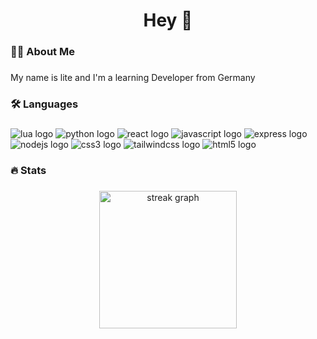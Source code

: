 <h1 align="center">Hey 👋</h1>

###

<h3 align="left">👩‍💻  About Me</h3>

###

<p align="left">My name is lite and I'm a learning Developer from Germany</p>

###

<h3 align="left">🛠 Languages</h3>

###

<div align="left">
  <img src="https://img.shields.io/badge/Lua-2C2D72?logo=lua&logoColor=white&style=for-the-badge" alt="lua logo"  />

  <img src="https://img.shields.io/badge/Python-3776AB?logo=python&logoColor=white&style=for-the-badge" alt="python logo"  />

  <img src="https://img.shields.io/badge/React-61DAFB?logo=react&logoColor=black&style=for-the-badge" alt="react logo"  />

  <img src="https://img.shields.io/badge/JavaScript-F7DF1E?logo=javascript&logoColor=black&style=for-the-badge" alt="javascript logo"  />

  <img src="https://img.shields.io/badge/Express-000000?logo=express&logoColor=white&style=for-the-badge" alt="express logo"  />

  <img src="https://img.shields.io/badge/Node.js-339933?logo=nodedotjs&logoColor=white&style=for-the-badge" alt="nodejs logo"  />

  <img src="https://img.shields.io/badge/CSS3-1572B6?logo=css3&logoColor=white&style=for-the-badge" alt="css3 logo"  />

  <img src="https://img.shields.io/badge/Tailwind CSS-06B6D4?logo=tailwindcss&logoColor=black&style=for-the-badge" alt="tailwindcss logo"  />

  <img src="https://img.shields.io/badge/HTML5-E34F26?logo=html5&logoColor=white&style=for-the-badge" alt="html5 logo"  />
</div>

###

<h3 align="left">🔥   Stats</h3>

###

<div align="center">
  <img src="https://streak-stats.demolab.com?user=lite&locale=en&mode=daily&theme=dark&hide_border=false&border_radius=5&order=3" height="220" alt="streak graph"  />
</div>

###
